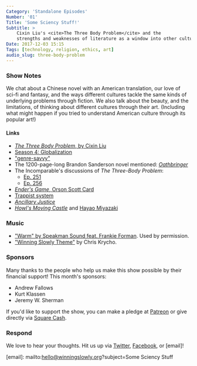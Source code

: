 ```yaml
---
Category: 'Standalone Episodes'
Number: '01'
Title: 'Some Sciency Stuff!'
Subtitle: >
    Cixin Liu's <cite>The Three Body Problem</cite> and the
    strengths and weaknesses of literature as a window into other cultures.
Date: 2017-12-03 15:15
Tags: [technology, religion, ethics, art]
audio_slug: three-body-problem
---
```


### Show Notes

We chat about a Chinese novel with an American translation, our love of sci-fi and fantasy, and the ways different cultures tackle the same kinds of underlying problems through fiction. We also talk about the beauty, and the limitations, of thinking about different cultures through their art. (Including what might happen if you tried to understand American culture through its popular art!)

#### Links

* [_The Three Body Problem_, by Cixin Liu](https://www.alibris.com/The-Three-Body-Problem-Cixin-Liu/book/30154746)
* [Season 4: Globalization](http://www.winningslowly.org/season-4.html)
* ["genre-savvy"](http://tvtropes.org/pmwiki/pmwiki.php/Main/GenreSavvy)
* The 1200-page-long Brandon Sanderson novel mentioned: [_Oathbringer_](https://www.alibris.com/Oathbringer-Book-Three-of-the-Stormlight-Archive-Brandon-Sanderson/book/38608681)
* The Incomparable's discussions of _The Three-Body Problem_:
  * [Ep. 251](https://www.theincomparable.com/theincomparable/251/#t=29:55)
  * [Ep. 256](https://www.theincomparable.com/theincomparable/256/#t=50:17)
* [_Ender's Game_, Orson Scott Card](https://www.alibris.com/Enders-Game-Orson-Scott-Card/book/2043006)
* [Trappist system](http://www.trappist.one)
* [_Ancillary Justice_](https://www.alibris.com/Ancillary-Justice-Ann-Leckie/book/24548541)
* [_Howl's Moving Castle_](https://en.wikipedia.org/wiki/Howl%27s_Moving_Castle_%28film%29) and [Hayao Miyazaki](https://en.wikipedia.org/wiki/Hayao_Miyazaki)

### Music

* ["Warm" by Speakman Sound feat. Frankie Forman](https://speakmansound.bandcamp.com/album/warm-ep). Used by permission.
* ["Winning Slowly Theme"](https://soundcloud.com/chriskrycho/winning-slowly) by Chris Krycho.

### Sponsors

Many thanks to the people who help us make this show possible by their financial support! This month's sponsors:

* Andrew Fallows
* Kurt Klassen
* Jeremy W. Sherman

If you'd like to support the show, you can make a pledge at [Patreon] or give directly via [Square Cash].

[patreon]: https://www.patreon.com/winningslowly
[square cash]: https://cash.me/$winningslowly

### Respond

We love to hear your thoughts. Hit us up via [Twitter], [Facebook], or [email]!

[twitter]: //www.twitter.com/winningslowly
[facebook]: //www.facebook.com/winningslowlypodcast

[email]: mailto:hello@winningslowly.org?subject=Some Sciency Stuff

